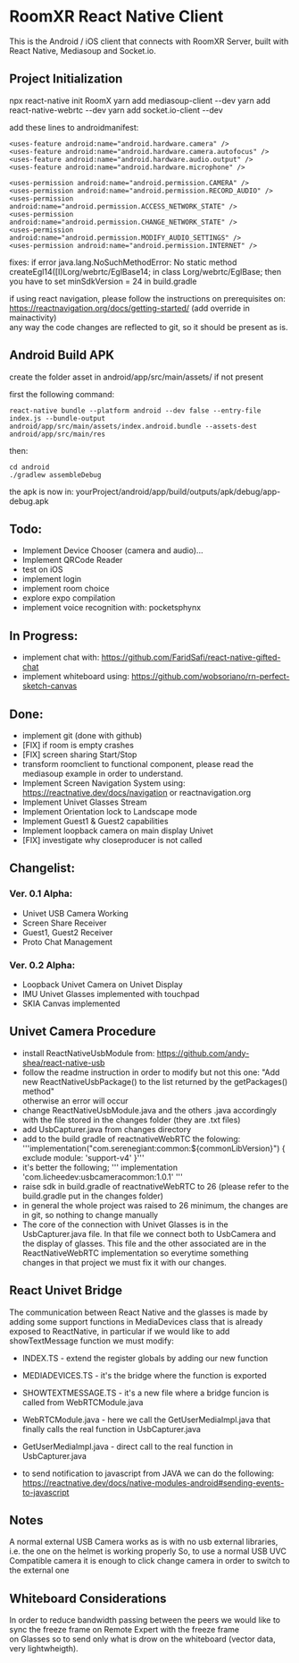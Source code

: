 # RoomXR React Native Client

This is the Android / iOS client that connects with RoomXR Server, built with React Native, Mediasoup and Socket.io. 


## Project Initialization

npx react-native init RoomX
yarn add mediasoup-client --dev
yarn add react-native-webrtc --dev
yarn add socket.io-client --dev

add these lines to androidmanifest:

```
<uses-feature android:name="android.hardware.camera" />
<uses-feature android:name="android.hardware.camera.autofocus" />
<uses-feature android:name="android.hardware.audio.output" />
<uses-feature android:name="android.hardware.microphone" />

<uses-permission android:name="android.permission.CAMERA" />
<uses-permission android:name="android.permission.RECORD_AUDIO" />
<uses-permission android:name="android.permission.ACCESS_NETWORK_STATE" />
<uses-permission android:name="android.permission.CHANGE_NETWORK_STATE" />
<uses-permission android:name="android.permission.MODIFY_AUDIO_SETTINGS" />
<uses-permission android:name="android.permission.INTERNET" />
```

fixes: 
if error java.lang.NoSuchMethodError: No static method createEgl14([I)Lorg/webrtc/EglBase14; in class Lorg/webrtc/EglBase;
then you have to set minSdkVersion = 24 in build.gradle

if using react navigation, please follow the instructions on prerequisites on: https://reactnavigation.org/docs/getting-started/ (add override in mainactivity)  
any way the code changes are reflected to git, so it should be present as is.

## Android Build APK

create the folder asset in  android/app/src/main/assets/ if not present 

first the following command:
```
react-native bundle --platform android --dev false --entry-file index.js --bundle-output android/app/src/main/assets/index.android.bundle --assets-dest android/app/src/main/res
```
then:
```
cd android
./gradlew assembleDebug
```
the apk is now in: yourProject/android/app/build/outputs/apk/debug/app-debug.apk

## Todo:

- Implement Device Chooser (camera and audio)...
- Implement QRCode Reader
- test on iOS
- implement login
- implement room choice
- explore expo compilation
- implement voice recognition with: pocketsphynx


## In Progress:

- implement chat with: https://github.com/FaridSafi/react-native-gifted-chat
- implement whiteboard using: https://github.com/wobsoriano/rn-perfect-sketch-canvas


## Done:


- implement git (done with github)
- [FIX] if room is empty crashes
- [FIX] screen sharing Start/Stop
- transform roomclient to functional component, please read the mediasoup example in order to understand.
- Implement Screen Navigation System using: https://reactnative.dev/docs/navigation or reactnavigation.org
- Implement Univet Glasses Stream
- Implement Orientation lock to Landscape mode
- Implement Guest1 & Guest2 capabilities
- Implement loopback camera on main display Univet
- [FIX] investigate why closeproducer is not called


## Changelist:

### Ver. 0.1 Alpha:
- Univet USB Camera Working
- Screen Share Receiver
- Guest1, Guest2 Receiver
- Proto Chat Management

### Ver. 0.2 Alpha:
- Loopback Univet Camera on Univet Display
- IMU Univet Glasses implemented with touchpad
- SKIA Canvas implemented




## Univet Camera Procedure

- install ReactNativeUsbModule from: https://github.com/andy-shea/react-native-usb
- follow the readme instruction in order to modify but not this one: "Add new ReactNativeUsbPackage() to the list returned by the getPackages() method"  
  otherwise an error will occur
- change ReactNativeUsbModule.java and the others .java accordingly with the file stored in the changes folder (they are .txt files)
- add UsbCapturer.java from changes directory
- add to the build gradle of reactnativeWebRTC the folowing:  
'''implementation("com.serenegiant:common:${commonLibVersion}") {
	    exclude module: 'support-v4'
    }'''
- it's better the following;
''' implementation 'com.licheedev:usbcameracommon:1.0.1' '''
- raise sdk in build.gradle of reactnativeWebRTC to 26 (please refer to the build.gradle put in the changes folder)
- in general the whole project was raised to 26 minimum, the changes are in git, so nothing to change manually
- The core of the connection with Univet Glasses is in the UsbCapturer.java file. In that file we connect both to UsbCamera and    
the display of glasses. This file and the other associated are in the ReactNativeWebRTC implementation so everytime something   
changes in that project we must fix it with our changes.

## React Univet Bridge

The communication between React Native and the glasses is made by adding some support functions in MediaDevices class that is already   
exposed to ReactNative, in particular if we would like to add showTextMessage function we must modify:
- INDEX.TS - extend the register globals by adding our new function
- MEDIADEVICES.TS - it's the bridge where the function is exported
- SHOWTEXTMESSAGE.TS - it's a new file where a bridge funcion is called from WebRTCModule.java
- WebRTCModule.java - here we call the GetUserMediaImpl.java that finally calls the real function in UsbCapturer.java
- GetUserMediaImpl.java - direct call to the real function in UsbCapturer.java

- to send notification to javascript from JAVA we can do the following:   
https://reactnative.dev/docs/native-modules-android#sending-events-to-javascript



## Notes

A normal external USB Camera works as is with no usb external libraries, i.e. the one on the helmet is working properly
So, to use a normal USB UVC Compatible camera it is enough to click change camera in order to switch to the external one


## Whiteboard Considerations

In order to reduce bandwidth passing between the peers we would like to sync the freeze frame on Remote Expert with the freeze frame   
on Glasses so to send only what is drow on the whiteboard (vector data, very lightwheigth).
